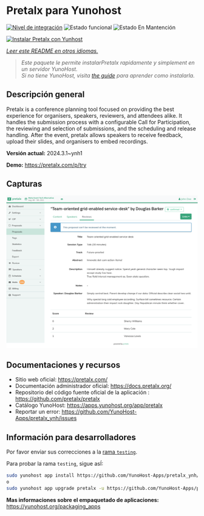 <!--
Este archivo README esta generado automaticamente<https://github.com/YunoHost/apps/tree/master/tools/readme_generator>
No se debe editar a mano.
-->

# Pretalx para Yunohost

[![Nivel de integración](https://dash.yunohost.org/integration/pretalx.svg)](https://ci-apps.yunohost.org/ci/apps/pretalx/) ![Estado funcional](https://ci-apps.yunohost.org/ci/badges/pretalx.status.svg) ![Estado En Mantención](https://ci-apps.yunohost.org/ci/badges/pretalx.maintain.svg)

[![Instalar Pretalx con Yunhost](https://install-app.yunohost.org/install-with-yunohost.svg)](https://install-app.yunohost.org/?app=pretalx)

*[Leer este README en otros idiomas.](./ALL_README.md)*

> *Este paquete le permite instalarPretalx rapidamente y simplement en un servidor YunoHost.*  
> *Si no tiene YunoHost, visita [the guide](https://yunohost.org/install) para aprender como instalarla.*

## Descripción general

Pretalx is a conference planning tool focused on providing the best experience for organisers, speakers, reviewers, and attendees alike. It handles the submission process with a configurable Call for Participation, the reviewing and selection of submissions, and the scheduling and release handling. After the event, pretalx allows speakers to receive feedback, upload their slides, and organisers to embed recordings.

**Versión actual:** 2024.3.1~ynh1

**Demo:** <https://pretalx.com/p/try>

## Capturas

![Captura de Pretalx](./doc/screenshots/screenshot.png)

## Documentaciones y recursos

- Sitio web oficial: <https://pretalx.com/>
- Documentación administrador oficial: <https://docs.pretalx.org/>
- Repositorio del código fuente oficial de la aplicación : <https://github.com/pretalx/pretalx>
- Catálogo YunoHost: <https://apps.yunohost.org/app/pretalx>
- Reportar un error: <https://github.com/YunoHost-Apps/pretalx_ynh/issues>

## Información para desarrolladores

Por favor enviar sus correcciones a la [rama `testing`](https://github.com/YunoHost-Apps/pretalx_ynh/tree/testing).

Para probar la rama `testing`, sigue asÍ:

```bash
sudo yunohost app install https://github.com/YunoHost-Apps/pretalx_ynh/tree/testing --debug
o
sudo yunohost app upgrade pretalx -u https://github.com/YunoHost-Apps/pretalx_ynh/tree/testing --debug
```

**Mas informaciones sobre el empaquetado de aplicaciones:** <https://yunohost.org/packaging_apps>
